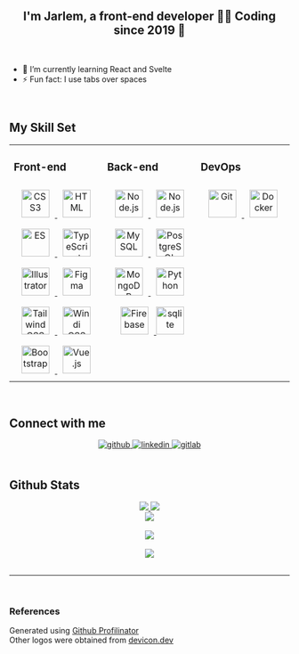 ## <div align="center">I'm Jarlem, a front-end developer 👨‍💻 Coding since 2019 🚀</div>

<br/>

- 🌱 I’m currently learning React and Svelte
- ⚡ Fun fact: I use tabs over spaces

<br/>


## My Skill Set
<table>
<tr>

<td valign="top" width="33%">

### Front-end
<div align="center">
<a href="https://www.w3schools.com/css/" target="_blank">
	<img style="margin: 10px" src="https://cdn.jsdelivr.net/gh/devicons/devicon/icons/css3/css3-original.svg" alt="CSS3" height="50" />
</a>
<a href="https://en.wikipedia.org/wiki/HTML5" target="_blank">
	<img style="margin: 10px" title="HTML" src="https://cdn.jsdelivr.net/gh/devicons/devicon/icons/html5/html5-original.svg" height="50">
</a>
<a href="https://www.javascript.com/" target="_blank">
	<img style="margin: 10px" title="ES" src="https://cdn.jsdelivr.net/gh/devicons/devicon/icons/javascript/javascript-original.svg" height="50">
</a>
<a href="https://www.typescriptlang.org/" target="_blank">
	<img style="margin: 10px" src="https://cdn.jsdelivr.net/gh/devicons/devicon/icons/typescript/typescript-original.svg" alt="TypeScript" height="50" />
</a>
<a href="https://www.adobe.com/in/products/illustrator.html" target="_blank">
	<img style="margin: 10px" src="https://profilinator.rishav.dev/skills-assets/adobe_illustrator-icon.svg" alt="Illustrator" height="50" />
</a>
<a href="https://www.figma.com/" target="_blank">
	<img style="margin: 10px" src="https://profilinator.rishav.dev/skills-assets/figma-icon.svg" alt="Figma" height="50" />
</a>
<a href="https://www.tailwindcss.com/" target="_blank">
	<img style="margin: 10px" src="https://profilinator.rishav.dev/skills-assets/tailwindcss.svg" alt="Tailwind CSS" height="50" />
</a>
<a href="https://www.windicss.org/" target="_blank">
	<img style="margin: 10px" src="https://profilinator.rishav.dev/skills-assets/windicss.svg" alt="Windi CSS" height="50" />
</a>
<a href="https://getbootstrap.com/docs/3.4/javascript/" target="_blank">
	<img style="margin: 10px" src="https://profilinator.rishav.dev/skills-assets/bootstrap-plain.svg" alt="Bootstrap" height="50" />
</a>
<a href="https://vuejs.org/" target="_blank">
	<img style="margin: 10px" src="https://profilinator.rishav.dev/skills-assets/vuejs-original-wordmark.svg" alt="Vue.js" height="50" />
</a>
</div>

</td>

<td valign="top" width="33%">

### Back-end
<div align="center">
<a href="https://expressjs.com/" target="_blank">
	<img style="margin: 10px" height="50" title="Node.js" src="https://cdn.jsdelivr.net/gh/devicons/devicon/icons/express/express-original.svg">
</a>
<a href="https://nodejs.org/en/" target="_blank">
	<img style="margin: 10px" height="50" title="Node.js" src="https://cdn.jsdelivr.net/gh/devicons/devicon/icons/nodejs/nodejs-original.svg">
</a>
<a href="https://mysql.com/" target="_blank">
	<img style="margin: 10px" height="50" title="MySQL" src="https://cdn.jsdelivr.net/gh/devicons/devicon/icons/mysql/mysql-original.svg">
</a>
<a href="https://postgresql.org/" target="_blank">
	<img style="margin: 10px" height="50" title="PostgreSQL" src="https://cdn.jsdelivr.net/gh/devicons/devicon/icons/postgresql/postgresql-original.svg">
</a>
<a href="https://www.mongodb.com/" target="_blank">
	<img style="margin: 10px" height="50" title="MongoDB" src="https://cdn.jsdelivr.net/gh/devicons/devicon/icons/mongodb/mongodb-original.svg">
</a>
<a href="https://www.python.org/" target="_blank">
	<img style="margin: 10px" src="https://profilinator.rishav.dev/skills-assets/python-original.svg" alt="Python" height="50" />
</a>
<a href="https://firebase.google.com/" target="_blank">
	<img style="margin: 10px" src="https://profilinator.rishav.dev/skills-assets/firebase.png" alt="Firebase" height="50" />
</a>
<a href="https://www.sqlite.org/index.html">
	<img height="50" title="sqlite" src="https://cdn.jsdelivr.net/gh/devicons/devicon/icons/sqlite/sqlite-original.svg">
</a>
</div>

</td>

<td valign="top" width="33%">

### DevOps
<div align="center">
<a href="https://github.com/" target="_blank">
	<img style="margin: 10px" src="https://profilinator.rishav.dev/skills-assets/git-scm-icon.svg" alt="Git" height="50" />
</a>
<a href="https://www.docker.com/" target="_blank">
	<img style="margin: 10px" src="https://cdn.jsdelivr.net/gh/devicons/devicon/icons/docker/docker-original.svg" alt="Docker" height="50" />
</a>
</div>

</td>

</tr>
</table>

<br/>

## Connect with me

<div align="center">
<a href="https://github.com/lemredd" target="_blank">
<img src=https://img.shields.io/badge/github-%2324292e.svg?&style=for-the-badge&logo=github&logoColor=white alt=github style="margin-bottom: 5px;" />
</a>
<a href="https://linkedin.com/in/lemredd" target="_blank">
<img src=https://img.shields.io/badge/linkedin-%231E77B5.svg?&style=for-the-badge&logo=linkedin&logoColor=white alt=linkedin style="margin-bottom: 5px;" />
</a>
<a href="https://gitlab.com/lemredd" target="_blank">
<img src=https://img.shields.io/badge/gitlab-330F63.svg?&style=for-the-badge&logo=gitlab&logoColor=white alt=gitlab style="margin-bottom: 5px;" />
</a>
</div>

<br/>

## Github Stats
<div align="center">
	<a href="https://git.io/streak-stats">
		<img src="https://streak-stats.demolab.com/?user=lemredd&theme=highcontrast&hide_border=true&hide-border=true" />
	</a>
	<a href="https://github.com/anuraghazra/github-readme-stats">
		<img src="https://github-readme-stats.vercel.app/api?username=lemredd&show_icons=true&count_private=true&hide_border=true&theme=vision-friendly-dark" />
	</a>
	<br>
	<a href="https://github.com/anuraghazra/github-readme-stats">
		<img src="https://github-readme-stats.vercel.app/api/top-langs/?username=lemredd&hide_border=true&theme=vision-friendly-dark" />
	</a>

<br/>
<br/>

<img src="https://komarev.com/ghpvc/?username=lemredd&&style=flat-square" align="center" />
</div>


<br/>

<div align="center">
	<a href="https://paypal.me/lemredd" target="_blank" style="display: inline-block;">
		<img
			src="https://img.shields.io/badge/Donate-PayPal-blue.svg?style=flat-square&logo=paypal"
			align="center"
		/>
	</a></div>
<br />

----
<div>
<br/>

### References
Generated using <a href="https://profilinator.rishav.dev/" target="_blank">Github Profilinator</a>
<br/>
Other logos were obtained from <a href="https://devicon.dev/" target="_blank">devicon.dev</a>
</div>